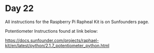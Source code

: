 # Day 22

All instructions for the Raspberry Pi Rapheal Kit is on Sunfounders page.

Potentiometer Instructions found at link below:

https://docs.sunfounder.com/projects/raphael-kit/en/latest/python/2.1.7_potentiometer_python.html
